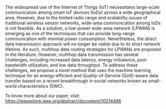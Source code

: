 The widespread use of the Internet of Things (IoT) necessitates large-scale communication among smart IoT devices (IoDs) across a wide geographical area. 
However, due to the limited radio range and scalability issues of traditional wireless sensor networks, wide-area communication among IoDs is not feasible. 
As a solution, a low-power wide-area network (LPWAN) is emerging as one of the techniques that can provide long-range communication with minimal power consumption. 
Nevertheless, the direct data transmission approach will no longer be viable due to its short network lifetime. As such, multihop data routing strategies for LPWANs 
are proposed in the literature. However, multihop data transmission has several challenges, including increased data latency, energy imbalance, poor bandwidth utilization, 
and low data throughput. To address these challenges, we propose a novel method that uses the machine learning technique for an energy-efficient and 
Quality-of-Service (QoS)-aware data transfer based on a recent breakthrough in social networks known as small-world characteristics (SWC).

 To know more about our paper, visit: https://ieeexplore.ieee.org/abstract/document/10214496

